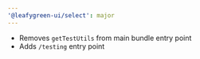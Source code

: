 ```yaml
---
'@leafygreen-ui/select': major
---
```


- Removes `getTestUtils` from main bundle entry point
- Adds `/testing` entry point
